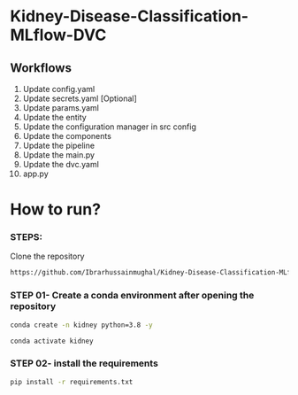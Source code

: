 # Kidney-Disease-Classification-MLflow-DVC


## Workflows
1. Update config.yaml
2. Update secrets.yaml [Optional]
3. Update params.yaml
4. Update the entity
5. Update the configuration manager in src config
6. Update the components
7. Update the pipeline 
8. Update the main.py
9. Update the dvc.yaml
10. app.py

# How to run?
### STEPS:
Clone the repository
```bash
https://github.com/Ibrarhussainmughal/Kidney-Disease-Classification-MLflow-DVC
```
### STEP 01- Create a conda environment after opening the repository
```bash
conda create -n kidney python=3.8 -y
```
```bash
conda activate kidney
```
### STEP 02- install the requirements
```bash
pip install -r requirements.txt
```

